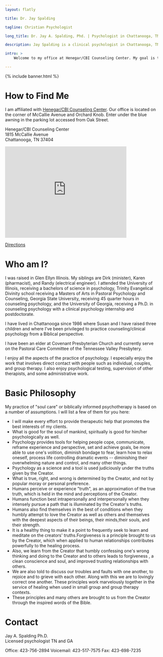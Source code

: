 ```yaml
---
layout: flatly

title: Dr. Jay Spalding

tagline: Christian Psychologist

long_title: Dr. Jay A. Spalding, Phd. | Psychologist in Chattanooga, TN

description: Jay Spalding is a clinical psychologist in Chattanooga, TN providing professional counseling with a Christian world view.

intro: >
    Welcome to my office at Henegar/CBI Counseling Center. My goal is to provide you with a warm, safe, professional environment in which you can explore and find help for personal and relational issues. I pledge myself to the care and well-being of those who come to see me. I seek to be nonjudgmental and fair, not taking sides in relational matters. I always share with my clients during the initial session that I attempt to approach life through a Christian world and life view. Most of my clients have wanted a spiritual or Christian foundation to their counseling process. I think of it as "soul care." For those who desire this I seek to help them ground their lifestyle and relational patterns on Biblical principles. For those who do not desire this, I seek to provide the same professional services without pressure to process issues directly from a religious perspective. 

---
```


{% include banner.html %}

# How to Find Me
I am affiliated with [Henegar/CBI Counseling Center](http://cbicounseling.com "Henegar/CBI Counseling Center").  Our office is located on the corner of McCallie Avenue and Orchard Knob. Enter under the blue awning in the parking lot accessed from Oak Street. 

<div class="well">

Henegar/CBI Counseling Center<br/>
1815 McCallie Avenue<br/>
Chattanooga, TN 37404

</div>

<iframe src="https://www.google.com/maps/embed?pb=!1m18!1m12!1m3!1d3266.8158905910796!2d-85.27488210000001!3d35.036335500000014!2m3!1f0!2f0!3f0!3m2!1i1024!2i768!4f13.1!3m3!1m2!1s0x88605e008a696015%3A0x74343e5d65e77d16!2sCBI+Counseling+Center!5e0!3m2!1sen!2sus!4v1430780642034" width="400" height="300" frameborder="0" style="border:0"></iframe>

[Directions](https://goo.gl/maps/OqnMk "Directions to 1815 McCallie Ave")

# Who am I?
I was raised in Glen Ellyn Illinois.  My siblings are Dirk (minister), Karen (pharmacist), and Randy (electrical engineer).  I attended the University of Illinois, receiving a bachelors of science in psychology, Trinity Evangelical Divinity school receiving a Masters of Arts in Pastoral Psychology and Counseling, Georgia State University, receiving 45 quarter hours in counseling psychology, and the University of Georgia, receiving a Ph.D. in counseling psychology with a clinical psychology internship and postdoctorate.

I have lived in Chattanooga since 1986 where Susan and I have raised three children and where I've been privileged to practice counseling/clinical psychology from a Biblical perspective.

I have been an elder at Covenant Presbyterian Church and currently serve on the Pastoral Care Committee of the Tennessee Valley Presbytery.

I enjoy all the aspects of the practice of psychology.  I especially enjoy the work that involves direct contact with people such as individual, couples, and group therapy.  I also enjoy psychological testing, supervision of other therapists, and  some administrative work.

# Basic Philosophy

My practice of "soul care" or biblically informed psychotherapy is based on a number of assumptions. I will list a few of them for you here:

- I will make every effort to provide therapeutic help that promotes the best interests of my clients.
- What is good for the soul of mankind, spiritually is good for him/her psychologically as well.
- Psychology provides tools for helping people cope, communicate, reframe experience and perspective, set and achieve goals, be more able to use one's volition, diminish bondage to fear, learn how to relax oneself, process life controlling dramatic events -- diminishing their overwhelming nature and control, and many other things.
- Psychology as a science and a tool is used judiciously under the truths given by the Creator.
- What is true, right, and wrong is determined by the Creator, and not by popular moray or personal preference.
- Humans perceive or experience "truth", as an approximation of the true truth, which is held in the mind and perceptions of the Creator.
- Humans function best intrapersonally and interpersonally when they intensely pursue a path that is illuminated by the Creator's truths.
- Humans also find themselves in the best of conditions when they humbly attempt to love the Creator as well as others and themselves with the deepest aspects of their beings, their minds,their souls, and their strength.
- It is a healthy thing to make it a point to frequently seek to learn and meditate on the creators' truths.Forgiveness is a principle brought to us by the Creator, which when applied to human relationships contributes powerfully to the healing process.
- Also, we learn from the Creator that humbly confessing one's wrong thinking and doing to the Creator and to others leads to forgiveness , a clean conscience and soul, and improved trusting relationships with others.
- We are also told to discuss our troubles and faults with one another, to rejoice and to grieve with each other.  Along with this we are to lovingly correct one another. These principles work marvelously together in the service of healing when used in small group and group therapy contexts.
- These principles and many others are brought to us from the Creator through the inspired words of the Bible.

# Contact

Jay A. Spalding Ph.D.  
Licensed psychologist TN and GA

Office: 423-756-2894
Voicemail: 423-517-7575
Fax: 423-698-7235
